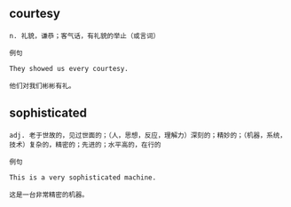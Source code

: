 
## courtesy
```
n. 礼貌，谦恭；客气话，有礼貌的举止（或言词）

例句

They showed us every courtesy.

他们对我们彬彬有礼。
```
## sophisticated
```
adj. 老于世故的，见过世面的；（人，思想，反应，理解力）深刻的；精妙的；（机器，系统，技术）复杂的，精密的；先进的；水平高的，在行的

例句

This is a very sophisticated machine.

这是一台非常精密的机器。
```